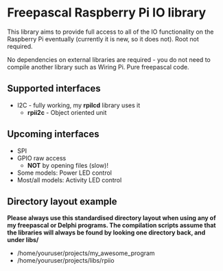 # Freepascal Raspberry Pi IO library

This library aims to provide full access to all of the IO functionality on the Raspberry Pi eventually (currently it is new, so it does not). Root not required.

No dependencies on external libraries are required - you do not need to compile another library such as Wiring Pi. Pure freepascal code.

## Supported interfaces

* I2C - fully working, my __rpilcd__ library uses it
  * __rpii2c__ - Object oriented unit

## Upcoming interfaces

* SPI
* GPIO raw access
  * __NOT__ by opening files (slow)!
* Some models: Power LED control
* Most/all models: Activity LED control

## Directory layout example

**Please always use this standardised directory layout when using any of my freepascal or Delphi programs. The compilation scripts assume that the libraries will always be found by looking one directory back, and under libs/<name>**

* /home/youruser/projects/my_awesome_program
* /home/youruser/projects/libs/rpiio

